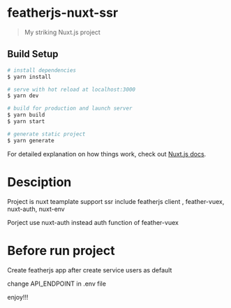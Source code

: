 # featherjs-nuxt-ssr

> My striking Nuxt.js project

## Build Setup

``` bash
# install dependencies
$ yarn install

# serve with hot reload at localhost:3000
$ yarn dev

# build for production and launch server
$ yarn build
$ yarn start

# generate static project
$ yarn generate
```

For detailed explanation on how things work, check out [Nuxt.js docs](https://nuxtjs.org).

# Desciption
Project is nuxt teamplate support ssr include featherjs client , feather-vuex, nuxt-auth, nuxt-env

Porject use nuxt-auth instead auth function of feather-vuex

# Before run project
Create featherjs app after create service users as default

change API_ENDPOINT in .env file

enjoy!!!
